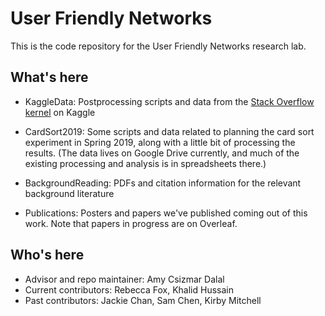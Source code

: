 # User Friendly Networks

This is the code repository for the User Friendly Networks research lab.

## What's here
- KaggleData: Postprocessing scripts and data from the [Stack Overflow kernel](https://www.kaggle.com/drcsiz/stackoverflow-terminology-analysis) on Kaggle

- CardSort2019: Some scripts and data related to planning the card sort experiment in Spring 2019, along with a little bit of processing the results. (The data lives on Google Drive currently, and much of the existing processing and analysis is in spreadsheets there.)  

- BackgroundReading: PDFs and citation information for the relevant background literature

- Publications: Posters and papers we've published coming out of this work. Note that papers in progress are on Overleaf.

## Who's here
- Advisor and repo maintainer: Amy Csizmar Dalal
- Current contributors: Rebecca Fox, Khalid Hussain
- Past contributors: Jackie Chan, Sam Chen, Kirby Mitchell
